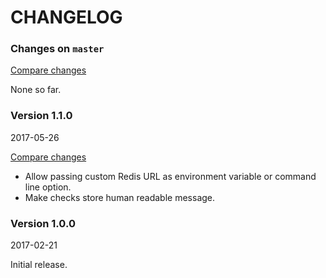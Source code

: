 # CHANGELOG

### Changes on `master`

[Compare changes](https://github.com/codevise/nagios_check_resque/compare/v1.1.0...master)

None so far.

### Version 1.1.0

2017-05-26

[Compare changes](https://github.com/codevise/nagios_check_resque/compare/v1.0.0...v1.1.0)

- Allow passing custom Redis URL as environment variable or command
  line option.
- Make checks store human readable message.

### Version 1.0.0

2017-02-21

Initial release.
